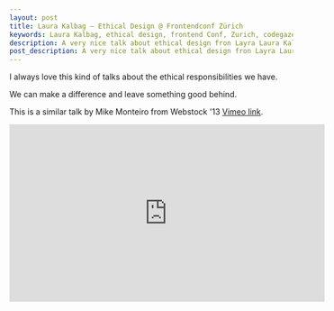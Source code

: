 ```yaml
---
layout: post
title: Laura Kalbag – Ethical Design @ Frontendconf Zürich
keywords: Laura Kalbag, ethical design, frontend Conf, Zurich, codegaze
description: A very nice talk about ethical design fron Layra Laura Kalbag
post_description: A very nice talk about ethical design fron Layra Laura Kalbag.
---
```


I always love this kind of talks about the ethical responsibilities we have. 

We can make a difference and leave something good behind.

This is a similar talk by Mike Monteiro from Webstock '13 [Vimeo link](https://vimeo.com/68470326).

<div class="video-fluid-wrapper">
  <iframe width="560" height="315" src="https://www.youtube.com/embed/bzlLL_uAdkI" frameborder="0" allowfullscreen></iframe>
</div>